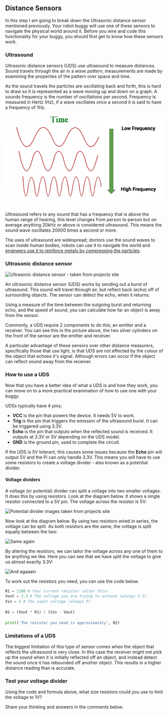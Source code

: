 [comment]: # (
Is this step open? Y/N
If so, short description of this step:
Related links:
Related files:
)

## Distance Sensors

In this step I am going to break down the Ultrasonic distance sensor mentioned previously. Your robot buggy will use one of these sensors to navigate the physical world around it. Before you wire and code this functionality for your buggy, you should first get to know how these sensors work.

### Ultrasound

Ultrasonic distance sensors (UDS) use ultrasound to measure distances. Sound travels through the air in a *wave pattern*, measurements are made by examining the properties of the pattern over space and time.

As the sound travels the particles are oscillating back and forth, this is hard to draw so it is represented as a wave moving up and down on a graph. A sounds frequency is the number of oscillations per second. Frequency is measured in Hertz (Hz), if a wave oscillates once a second it is said to have a frequency of 1Hz. 

![A few waves showing the difference between high and low frequency sounds.](images/frequency_example.png)

*Ultrasound* refers to any sound that has a frequency that is above the human range of hearing, this level changes from person to person but on average anything 20kHz or above is considered ultrasound. This means the sound wave oscillates 20000 times a second or more.

The uses of ultrasound are widespread; doctors use the sound waves to scan inside human bodies, robots can use it to navigate the world and [engineers use it to reinforce metals by compressing the particles](https://www.hielscher.com/ultrasonic-formulation-of-reinforced-composites.htm).

### Ultrasonic distance sensor

![Ultrasonic distance sensor - taken from projects site](https://projects-static.raspberrypi.org/projects/see-like-a-bat/fac1abdedade76d99cbc5231ddf6ec3da912eebc/en/images/Ultrasonic_Distance_Sensor.png)

An ultrasonic distance sensor (UDS) works by sending out a burst of ultrasound. This sound will travel through air, but reflect back (echo) off of surrounding objects. The sensor can detect the echo, when it returns.

Using a measure of the time between the outgoing burst and returning echo, and the speed of sound, you can calculate how far an object is away from the sensor.

Commonly, a UDS require 2 components to do this; an emitter and a receiver. You can see this in the picture above, the two silver cylinders on the front of the sensor are the emitter and receiver.

A particular advantage of these sensors over other distance measurers, specifically those that use light, is that UDS are not effected by the colour of the object that echoes it's signal. Although errors can occur if the object can reflect sound away from the receiver.

### How to use a UDS

Now that you have a better idea of what a UDS is and how they work, you can move on to a more practical examination of how to use one with your buggy.

UDSs typically have 4 pins;

+ **VCC** is the pin that powers the device. It needs 5V to work.
+ **Trig** is the pin that triggers the emission of the ultrasound burst. It can be triggered using 3.3V.
+ **Echo** is the pin that outputs when the reflected sound is received. It outputs at 3.3V or 5V depending on the UDS model.
+ **GND** is the ground pin, used to complete the circuit.

If the UDS is 5V tolerant, this causes some issues because the **Echo** pin will output 5V and the Pi can only handle 3.3V. This means you will have to use some resistors to create a voltage divider - also known as a potential divider.

#### Voltage dividers

A voltage (or potential) divider can split a voltage into two smaller voltages. It does this by using resistors. Look at the diagram below. It shows a single resistor connected to a 5V pin. The voltage across the resistor is 5V:

![Potential divider images taken from projects site](https://projects-static.raspberrypi.org/projects/see-like-a-bat/fac1abdedade76d99cbc5231ddf6ec3da912eebc/en/images/See_Like_A_Bat_Diagram_2.png)

Now look at the diagram below. By using two resistors wired in series, the voltage can be split. As both resistors are the same, the voltage is split equally between the two:

![Same again](https://projects-static.raspberrypi.org/projects/see-like-a-bat/fac1abdedade76d99cbc5231ddf6ec3da912eebc/en/images/See_Like_A_Bat_Diagram_3.png)

By altering the resistors, we can tailor the voltage across any one of them to be anything we like. Here you can see that we have split the voltage to give us almost exactly 3.3V:

![And agaaain](https://projects-static.raspberrypi.org/projects/see-like-a-bat/fac1abdedade76d99cbc5231ddf6ec3da912eebc/en/images/See_Like_A_Bat_Diagram_4.png)

To work out the resistors you need, you can use the code below.

~~~python
R1 = 1200 # Your current resistor (alter this)
Vout = 3.3 # The voltage you are trying to achieve (always 3.3)
Vin = 5 # The input voltage (always 5)

R2 = (Vout * R1) / (Vin - Vout)

print('The resistor you need is approximately', R2)
~~~

### Limitations of a UDS

The biggest limitation of this type of sensor comes when the object that reflects the ultrasound is very close. In this case the receiver might not pick up the sound when it is initially reflected off an object, and instead detect the sound once it has rebounded off another object. This results in a higher distance reading than is accurate.

### Test your voltage divider

Using the code and formula above, what size resistors could you use to limit the voltage to 1V?

Share your thinking and answers in the comments below.
